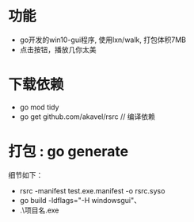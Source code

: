 # 功能
- go开发的win10-gui程序, 使用lxn/walk, 打包体积7MB
- 点击按钮，播放几你太美

# 下载依赖
- go mod tidy
- go get github.com/akavel/rsrc // 编译依赖

# 打包 : go generate
细节如下：
- rsrc -manifest test.exe.manifest -o rsrc.syso
- go build -ldflags="-H windowsgui"、
- .\项目名.exe

